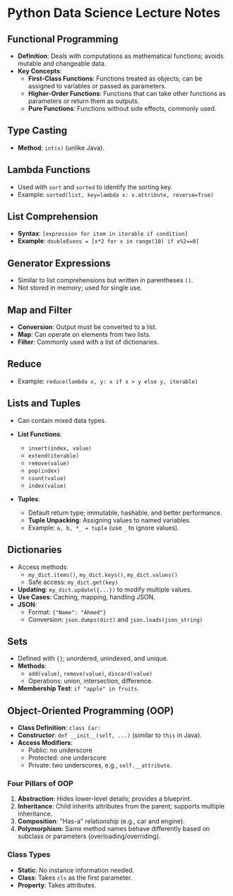 # Python Data Science Lecture Notes

## Functional Programming
- **Definition**: Deals with computations as mathematical functions; avoids mutable and changeable data.
- **Key Concepts**:
  - **First-Class Functions**: Functions treated as objects; can be assigned to variables or passed as parameters.
  - **Higher-Order Functions**: Functions that can take other functions as parameters or return them as outputs.
  - **Pure Functions**: Functions without side effects, commonly used.
  
## Type Casting
- **Method**: `int(x)` (unlike Java).

## Lambda Functions
- Used with `sort` and `sorted` to identify the sorting key.
- Example: `sorted(list, key=lambda x: x.attribute, reverse=True)`

## List Comprehension
- **Syntax**: `[expression for item in iterable if condition]`
- **Example**: `doubleEvens = [x*2 for x in range(10) if x%2==0]`

## Generator Expressions
- Similar to list comprehensions but written in parentheses `()`.
- Not stored in memory; used for single use.

## Map and Filter
- **Conversion**: Output must be converted to a list.
- **Map**: Can operate on elements from two lists.
- **Filter**: Commonly used with a list of dictionaries.

## Reduce
- Example: `reduce(lambda x, y: x if x > y else y, iterable)`

## Lists and Tuples
- Can contain mixed data types.
- **List Functions**:
  - `insert(index, value)`
  - `extend(iterable)`
  - `remove(value)`
  - `pop(index)`
  - `count(value)`
  - `index(value)`

- **Tuples**:
  - Default return type; immutable, hashable, and better performance.
  - **Tuple Unpacking**: Assigning values to named variables.
  - Example: `a, b, *_ = tuple` (use `_` to ignore values).

## Dictionaries
- Access methods:
  - `my_dict.items()`, `my_dict.keys()`, `my_dict.values()`
  - Safe access: `my_dict.get(key)`
- **Updating**: `my_dict.update({...})` to modify multiple values.
- **Use Cases**: Caching, mapping, handling JSON.
- **JSON**:
  - Format: `{"Name": "Ahmed"}`
  - Conversion: `json.dumps(dict)` and `json.loads(json_string)`

## Sets
- Defined with `{}`; unordered, unindexed, and unique.
- **Methods**:
  - `add(value)`, `remove(value)`, `discard(value)`
  - Operations: union, intersection, difference.
- **Membership Test**: `if "apple" in fruits`.

## Object-Oriented Programming (OOP)
- **Class Definition**: `class Car:`
- **Constructor**: `def __init__(self, ...)` (similar to `this` in Java).
- **Access Modifiers**:
  - Public: no underscore
  - Protected: one underscore
  - Private: two underscores, e.g., `self.__attribute`.

### Four Pillars of OOP
1. **Abstraction**: Hides lower-level details; provides a blueprint.
2. **Inheritance**: Child inherits attributes from the parent; supports multiple inheritance.
3. **Composition**: "Has-a" relationship (e.g., car and engine).
4. **Polymorphism**: Same method names behave differently based on subclass or parameters (overloading/overriding).

### Class Types
- **Static**: No instance information needed.
- **Class**: Takes `cls` as the first parameter.
- **Property**: Takes attributes.
